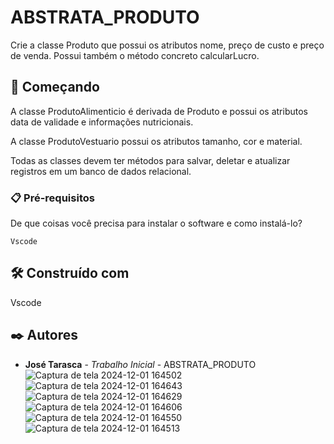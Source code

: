 # ABSTRATA_PRODUTO
Crie a classe Produto que possui os atributos nome, preço de custo e preço de venda. Possui também o método concreto calcularLucro.

## 🚀 Começando

A classe ProdutoAlimenticio é derivada de Produto e possui os atributos data de validade e informações nutricionais.

A classe ProdutoVestuario possui os atributos tamanho, cor e material.

Todas as classes devem ter métodos para salvar, deletar e atualizar registros em um banco de dados relacional.
### 📋 Pré-requisitos

De que coisas você precisa para instalar o software e como instalá-lo?

```
Vscode
```

## 🛠️ Construído com

Vscode


## ✒️ Autores

* **José Tarasca** - *Trabalho Inicial* - ABSTRATA_PRODUTO
![Captura de tela 2024-12-01 164502](https://github.com/user-attachments/assets/7d7f422b-af87-476a-ba4b-7508c4515f96)
![Captura de tela 2024-12-01 164643](https://github.com/user-attachments/assets/22a05118-6792-4b4d-bd2f-be491528b58c)
![Captura de tela 2024-12-01 164629](https://github.com/user-attachments/assets/deb4215f-0f57-4795-9adc-682cfa1ea17c)
![Captura de tela 2024-12-01 164606](https://github.com/user-attachments/assets/45d46aaf-bb93-4981-b233-9a82e3e2e03b)
![Captura de tela 2024-12-01 164550](https://github.com/user-attachments/assets/9003fbe8-0e61-4fe0-a996-a7d06faad00c)
![Captura de tela 2024-12-01 164513](https://github.com/user-attachments/assets/64e17f9f-f0b4-4721-acc3-0a5f0a81300a)
